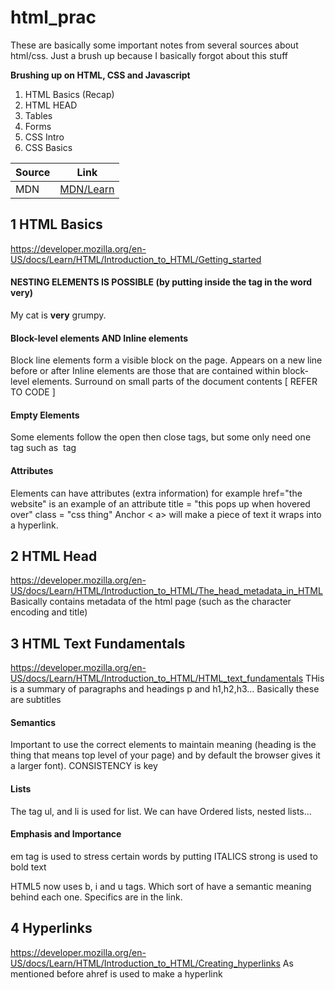 # html_prac
These are basically some important notes from several sources about html/css. Just a brush up because I basically forgot about this stuff

**Brushing up on HTML, CSS and Javascript**

1. HTML Basics (Recap)
2. HTML HEAD
3. Tables
4. Forms
5. CSS Intro
6. CSS Basics


| Source        | Link          |
| ------------- |:-------------:|
| MDN           | [MDN/Learn](https://developer.mozilla.org/en-US/docs/Learn)|


## 1 HTML Basics
https://developer.mozilla.org/en-US/docs/Learn/HTML/Introduction_to_HTML/Getting_started
#### NESTING ELEMENTS IS POSSIBLE (by putting <strong></strong> inside the tag in the word very)
<p> My cat is <strong>very</strong> grumpy. </p>

#### Block-level elements AND Inline elements
Block line elements form a visible block on the page. Appears on a new line before or after
Inline elements are those that are contained within block-level elements. Surround on small parts of the document contents
[ REFER TO CODE ]

#### Empty Elements
Some elements follow the open then close tags, but some only need one tag
such as <img> tag

#### Attributes
Elements can have attributes (extra information)
for example 
href="the website" is an example of an attribute
title = "this pops up when hovered over"
class = "css thing"
Anchor < a> will make a piece of text it wraps into a hyperlink.

## 2 HTML Head
https://developer.mozilla.org/en-US/docs/Learn/HTML/Introduction_to_HTML/The_head_metadata_in_HTML
Basically contains metadata of the html page (such as the character encoding and title)

## 3 HTML Text Fundamentals
https://developer.mozilla.org/en-US/docs/Learn/HTML/Introduction_to_HTML/HTML_text_fundamentals
THis is a summary of paragraphs and headings
p and h1,h2,h3...
Basically these are subtitles

#### Semantics
Important to use the correct elements to maintain meaning (heading is the thing that means top level of your page) and by default the browser gives it a larger font). CONSISTENCY is key

#### Lists
The tag ul, and li is used for list. We can have
Ordered lists, nested lists...

#### Emphasis and Importance
em tag is used to stress certain words by putting ITALICS
strong is used to bold text

HTML5 now uses b, i and u tags. Which sort of have a semantic meaning behind each one. Specifics are in the link. 

## 4 Hyperlinks
https://developer.mozilla.org/en-US/docs/Learn/HTML/Introduction_to_HTML/Creating_hyperlinks
As mentioned before ahref is used to make a hyperlink
